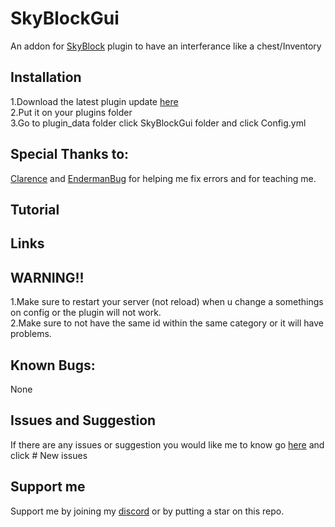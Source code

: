 # SkyBlockGui
An addon for [SkyBlock](https://poggit.pmmp.io/p/SkyBlock) plugin to have an interferance like a chest/Inventory

## Installation

1.Download the latest plugin update [here](https://poggit.pmmp.io/ci/BLAST1718/SkyBlockGui/SkyBlockGui) <br>
2.Put it on your plugins folder <br>
3.Go to plugin_data folder click SkyBlockGui folder and click Config.yml <br>

## Special Thanks to: <br>

[Clarence](https://github.com/Clarence2810) and [EndermanBug](https://github.com/Endermanbugzjfc) for helping me fix errors and for teaching me.

## Tutorial

## Links

## WARNING!! 
1.Make sure to restart your server (not reload) when u change a somethings on config or the plugin will not work. <br>
2.Make sure to not have the same id within the same category or it will have problems. <br>

## Known Bugs: <br>
None

## Issues and Suggestion <br>

If there are any issues or suggestion you would like me to know go [here](https://github.com/BLAST1718/SkyBlockGui/issues) and click # New issues

## Support me

Support me by joining my [discord]() or by putting a star on this repo.
